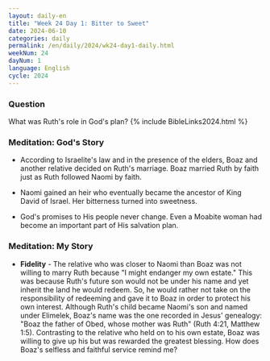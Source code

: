 ```yaml
---
layout: daily-en
title: "Week 24 Day 1: Bitter to Sweet"
date: 2024-06-10
categories: daily
permalink: /en/daily/2024/wk24-day1-daily.html
weekNum: 24
dayNum: 1
language: English
cycle: 2024
---
```

### Question     
What was Ruth's role in God's plan?
{% include BibleLinks2024.html %} 

### Meditation: God's Story   
+ According to Israelite's law and in the presence of the elders, Boaz and another relative decided on Ruth's marriage. Boaz married Ruth by faith just as Ruth followed Naomi by faith. 

+ Naomi gained an heir who eventually became the ancestor of King David of Israel. Her bitterness turned into sweetness. 

+ God's promises to His people never change. Even a Moabite woman had become an important part of His salvation plan. 

### Meditation: My Story   
+ **Fidelity** - The relative who was closer to Naomi than Boaz was not willing to marry Ruth because "I might endanger my own estate." This was because Ruth's future son would not be under his name and yet inherit the land he would redeem. So, he would rather not take on the responsibility of redeeming and gave it to Boaz in order to protect his own interest. Although Ruth's child became Naomi's son and named under Elimelek, Boaz's name was the one recorded in Jesus' genealogy: "Boaz the father of Obed, whose mother was Ruth" (Ruth 4:21, Matthew 1:5). Contrasting to the relative who held on to his own estate, Boaz was willing to give up his but was rewarded the greatest blessing. How does Boaz's selfless and faithful service remind me? 
